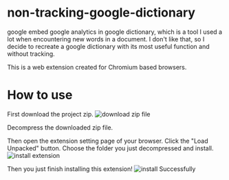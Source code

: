 # non-tracking-google-dictionary
google embed google analytics in google dictionary, which is a tool I used a lot when encountering new words in a document. I don't like that, so I decide to recreate a google dictionary with its most useful function and without tracking.

This is a web extension created for Chromium based browsers.

# How to use
First download the project zip.
![download zip file](https://i.imgur.com/h9kXP3g.png)

Decompress the downloaded zip file.

Then open the extension setting page of your browser. Click the "Load Unpacked" button. Choose the folder you just decompressed and install.
![install extension](https://i.imgur.com/m7e5PGn.png)

Then you just finish installing this extension!
![install Successfully](https://i.imgur.com/SJAvCp2.png)
